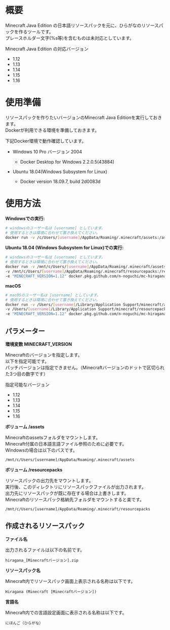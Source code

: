 # 概要

Minecraft Java Edition の日本語リソースパックを元に、ひらがなのリソースパックを作るツールです。<br>
プレースホルダー文字(%s等)を含むものは未対応としています。<br>

Minecraft Java Edition の対応バージョン
- 1.12
- 1.13
- 1.14
- 1.15
- 1.16

# 使用準備

リソースパックを作りたいバージョンのMinecraft Java Editionを実行しておきます。<br>
Dockerが利用できる環境を準備しておきます。<br>

下記Docker環境で動作確認しています。

- Windows 10 Pro バージョン 2004
   - Docker Desktop for Windows 2.2.0.5(43884)

- Ubuntu 18.04(Windows Subsystem for Linux)
   - Docker version 18.09.7, build 2d0083d 

# 使用方法

**Windowsでの実行:**

```bash
# windowsのユーザー名は [username] としています。
# 使用するときは環境に合わせて置き換えてください。
docker run -v /c/Users/[username]/AppData/Roaming/.minecraft/assets:/assets:ro -v /c/Users/[username]/AppData/Roaming/.minecraft/resourcepacks:/resourcepacks:rw -e "MINECRAFT_VERSION=1.12" docker.pkg.github.com/n-noguchi/mc-hiragana-resourcepack-builder/mc-hiragana-resourcepack-builder:1.0.0
```

**Ubuntu 18.04 (Windows Subsystem for Linux)での実行:**

```bash
# windowsのユーザー名は [username] としています。
# 使用するときは環境に合わせて置き換えてください。
docker run -v /mnt/c/Users/[username]/AppData/Roaming/.minecraft/assets:/assets:ro \
-v /mnt/c/Users/[username]/AppData/Roaming/.minecraft/resourcepacks:/resourcepacks:rw \
-e "MINECRAFT_VERSION=1.12" docker.pkg.github.com/n-noguchi/mc-hiragana-resourcepack-builder/mc-hiragana-resourcepack-builder:1.0.0
```

**macOS**

```bash
# macOSのユーザー名は [username] としています。
# 使用するときは環境に合わせて置き換えてください。
docker run -v /Users/[username]/Library/Application Support/minecraft/assets:/assets:ro \
-v /Users/[username]/Library/Application Support/minecraft/resourcepacks:/resourcepacks:rw \
-e "MINECRAFT_VERSION=1.12" docker.pkg.github.com/n-noguchi/mc-hiragana-resourcepack-builder/mc-hiragana-resourcepack-builder:1.0.0
```

## パラメーター

**環境変数 MINECRAFT_VERSION**

Minecraftのバージョンを指定します。<br>
以下を指定可能です。<br>
パッチバージョンは指定できません。（Minecraftバージョンのドットで区切られた3つ目の数字です）<br>

指定可能なバージョン

- 1.12
- 1.13
- 1.14
- 1.15
- 1.16

**ボリューム /assets**

Minecraftのassetsフォルダをマウントします。<br>
Minecraft付属の日本語言語ファイル参照のために必要です。<br>
Windowsの場合は以下のパスです。<br>

`/mnt/c/Users/[username]/AppData/Roaming/.minecraft/assets`

**ボリューム /resourcepacks**

リソースパックの出力先をマウントします。<br>
実行後、このディレクトリにリソースパックファイルが出力されます。<br>
出力先にリソースパックが既に存在する場合は上書きします。<br>
Minecraftのリソースパック格納先フォルダをマウントすると楽です。<br>

`/mnt/c/Users/[username]/AppData/Roaming/.minecraft/resourcepacks`

## 作成されるリソースパック

**ファイル名**

出力されるファイルは以下の名前です。<br>

`hiragana_[Minecraftバージョン].zip`

**リソースパック名**

Minecraft内でリソースパック画面上表示される名称は以下です。

`Hiragana (Minecraft [Minecraftバージョン])`

**言語名**

Minecraft内での言語設定画面に表示される名称は以下です。

`にほんご（ひらがな）`
